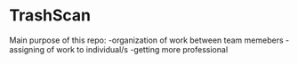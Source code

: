 # TrashScan
Main purpose of this repo:
-organization of work between team memebers
-assigning of work to individual/s
-getting more professional

